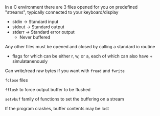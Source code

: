 In a C environment there are 3 files opened for you on predefined "streams", typically connected to your keyboard/display
* stdin -> Standard input
* stdout -> Standard output
* stderr -> Standard error output
	* Never buffered

Any other files must be opened and closed by calling a standard io routine
* flags for which can be either r, w, or a, each of which can also have + simulatanenously

Can write/read raw bytes if you want with `fread` and `fwrite`

`fclose` files

`fflush` to force output buffer to be flushed

`setvbuf` family of functions to set the buffering on a stream

If the program crashes, buffer contents may be lost
